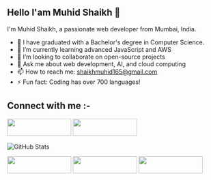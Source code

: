 ## Hello I'am Muhid Shaikh 👋



I'm Muhid Shaikh, a passionate web developer from Mumbai, India.

- 🔭 I have graduated with a Bachelor's degree in Computer Science.
- 🌱 I’m currently learning advanced JavaScript and AWS
- 👯 I’m looking to collaborate on open-source projects
- 💬 Ask me about web development, AI, and cloud computing
- 📫 How to reach me: [shaikhmuhid165@gmail.com](mailto:shaikhmuhid165@gmail.com)
- ⚡ Fun fact: Coding has over 700 languages!

## Connect with me :- 

<a href="https://www.linkedin.com/in/muhid-shaikh-67b987199/" target="_blank"><img src="https://img.shields.io/badge/LinkedIn-0077B5?style=flat-square&logo=linkedin&logoColor=white" width="150" height="40"></a>
<a href="https://twitter.com/shaikh_muhid" target="_blank"><img src="https://img.shields.io/badge/Twitter-1DA1F2?style=flat-square&logo=twitter&logoColor=white" width="150" height="40"></a>


![GitHub Stats](https://github-readme-stats.vercel.app/api?username=muhid165&show_icons=true)



<a href="https://github.com/muhid165" target="_blank"><img src="https://img.shields.io/badge/HTML5-E34F26?style=flat-square&logo=html5&logoColor=white" width="150" height="40"></a>
<a href="https://github.com/muhid165" target="_blank"><img src="https://img.shields.io/badge/CSS3-1572B6?style=flat-square&logo=css3&logoColor=white" width="150" height="40"></a>
<a href="https://github.com/muhid165" target="_blank"><img src="https://img.shields.io/badge/JavaScript-323330?style=flat-square&logo=javascript&logoColor=F7DF1E" width="150" height="40"></a>








<!--
**muhid165/muhid165** is a ✨ _special_ ✨ repository because its `README.md` (this file) appears on your GitHub profile.

Here are some ideas to get you started:

- 🔭 I’m currently working on ...
- 🌱 I’m currently learning ...
- 👯 I’m looking to collaborate on ...
- 🤔 I’m looking for help with ...
- 💬 Ask me about ...
- 📫 How to reach me: ...
- ⚡ Fun fact: ...
-->
